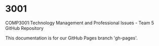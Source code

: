 3001
====

COMP3001:Technology Management and Professional Issues - Team 5 GitHub Repository

This documentation is for our GitHub Pages branch 'gh-pages'.

